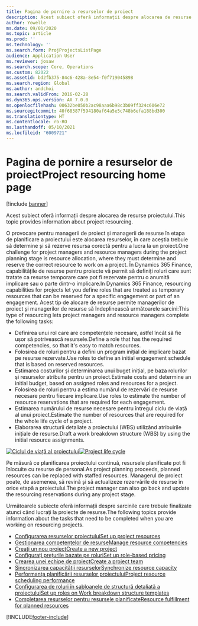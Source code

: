 ```yaml
---
title: Pagina de pornire a resurselor de proiect
description: Acest subiect oferă informații despre alocarea de resurse proiectului.
author: Yowelle
ms.date: 09/01/2020
ms.topic: article
ms.prod: ''
ms.technology: ''
ms.search.form: ProjProjectsListPage
audience: Application User
ms.reviewer: josaw
ms.search.scope: Core, Operations
ms.custom: 82022
ms.assetid: bd2fb375-84c6-428a-8e54-f0f719045898
ms.search.region: Global
ms.author: andchoi
ms.search.validFrom: 2016-02-28
ms.dyn365.ops.version: AX 7.0.0
ms.openlocfilehash: 00632be050b2ac98aaa6b98c3b09ff324c606e72
ms.sourcegitcommit: 40f68387f594180af64a5e5c748b6efa188bd300
ms.translationtype: HT
ms.contentlocale: ro-RO
ms.lasthandoff: 05/10/2021
ms.locfileid: "6009721"
---
```

# <a name="project-resourcing-home-page"></a><span data-ttu-id="285a1-103">Pagina de pornire a resurselor de proiect</span><span class="sxs-lookup"><span data-stu-id="285a1-103">Project resourcing home page</span></span>

[!include [banner](../includes/banner.md)]

<span data-ttu-id="285a1-104">Acest subiect oferă informații despre alocarea de resurse proiectului.</span><span class="sxs-lookup"><span data-stu-id="285a1-104">This topic provides information about project resourcing.</span></span>

<span data-ttu-id="285a1-105">O provocare pentru managerii de proiect și managerii de resurse în etapa de planificare a proiectului este alocarea resurselor, în care aceștia trebuie să determine și să rezerve resursa corectă pentru a lucra la un proiect.</span><span class="sxs-lookup"><span data-stu-id="285a1-105">One challenge for project managers and resource managers during the project planning stage is resource allocation, where they must determine and reserve the correct resource to work on a project.</span></span> <span data-ttu-id="285a1-106">În Dynamics 365 Finance, capabilitățile de resurse pentru proiecte vă permit să definiți roluri care sunt tratate ca resurse temporare care pot fi rezervate pentru o anumită implicare sau o parte dintr-o implicare.</span><span class="sxs-lookup"><span data-stu-id="285a1-106">In Dynamics 365 Finance, resourcing capabilities for projects let you define roles that are treated as temporary resources that can be reserved for a specific engagement or part of an engagement.</span></span> <span data-ttu-id="285a1-107">Acest tip de alocare de resurse permite managerilor de proiect și managerilor de resurse să îndeplinească următoarele sarcini:</span><span class="sxs-lookup"><span data-stu-id="285a1-107">This type of resourcing lets project managers and resource managers complete the following tasks:</span></span>

- <span data-ttu-id="285a1-108">Definirea unui rol care are competențele necesare, astfel încât să fie ușor să potrivească resursele.</span><span class="sxs-lookup"><span data-stu-id="285a1-108">Define a role that has the required competencies, so that it's easy to match resources.</span></span>
- <span data-ttu-id="285a1-109">Folosirea de roluri pentru a defini un program inițial de implicare bazat pe resurse rezervate.</span><span class="sxs-lookup"><span data-stu-id="285a1-109">Use roles to define an initial engagement schedule that is based on reserved resources.</span></span>
- <span data-ttu-id="285a1-110">Estimarea costurilor și determinarea unui buget inițial, pe baza rolurilor și resurselor atribuite pentru un proiect.</span><span class="sxs-lookup"><span data-stu-id="285a1-110">Estimate costs and determine an initial budget, based on assigned roles and resources for a project.</span></span>
- <span data-ttu-id="285a1-111">Folosirea de roluri pentru a estima numărul de rezervări de resurse necesare pentru fiecare implicare.</span><span class="sxs-lookup"><span data-stu-id="285a1-111">Use roles to estimate the number of resource reservations that are required for each engagement.</span></span>
- <span data-ttu-id="285a1-112">Estimarea numărului de resurse necesare pentru întregul ciclu de viață al unui proiect.</span><span class="sxs-lookup"><span data-stu-id="285a1-112">Estimate the number of resources that are required for the whole life cycle of a project.</span></span>
- <span data-ttu-id="285a1-113">Elaborarea structurii detaliate a proiectului (WBS) utilizând atribuirile inițiale de resurse.</span><span class="sxs-lookup"><span data-stu-id="285a1-113">Draft a work breakdown structure (WBS) by using the initial resource assignments.</span></span>

<span data-ttu-id="285a1-114">[![Ciclul de viață al proiectului](./media/projectresourcing02-1024x812.jpg)](./media/projectresourcing02.jpg)</span><span class="sxs-lookup"><span data-stu-id="285a1-114">[![Project life cycle](./media/projectresourcing02-1024x812.jpg)](./media/projectresourcing02.jpg)</span></span>

<span data-ttu-id="285a1-115">Pe măsură ce planificarea proiectului continuă, resursele planificate pot fi înlocuite cu resurse de personal.</span><span class="sxs-lookup"><span data-stu-id="285a1-115">As project planning proceeds, planned resources can be replaced with staffed resources.</span></span> <span data-ttu-id="285a1-116">Managerul de proiect poate, de asemenea, să revină și să actualizeze rezervările de resurse în orice etapă a proiectului.</span><span class="sxs-lookup"><span data-stu-id="285a1-116">The project manager can also go back and update the resourcing reservations during any project stage.</span></span>

<span data-ttu-id="285a1-117">Următoarele subiecte oferă informații despre sarcinile care trebuie finalizate atunci când lucrați la proiecte de resurse.</span><span class="sxs-lookup"><span data-stu-id="285a1-117">The following topics provide information about the tasks that need to be completed when you are working on resourcing projects.</span></span>

- [<span data-ttu-id="285a1-118">Configurarea resurselor proiectului</span><span class="sxs-lookup"><span data-stu-id="285a1-118">Set up project resources</span></span>](set-up-project-resources.md)
- [<span data-ttu-id="285a1-119">Gestionarea competențelor de resurse</span><span class="sxs-lookup"><span data-stu-id="285a1-119">Manage resource competencies</span></span>](manage-resource-competencies.md)
- [<span data-ttu-id="285a1-120">Creați un nou proiect</span><span class="sxs-lookup"><span data-stu-id="285a1-120">Create a new project</span></span>](create-new-project.md)
- [<span data-ttu-id="285a1-121">Configurați prețurile bazate pe roluri</span><span class="sxs-lookup"><span data-stu-id="285a1-121">Set up role-based pricing</span></span>](set-up-role-based-pricing.md)
- [<span data-ttu-id="285a1-122">Crearea unei echipe de proiect</span><span class="sxs-lookup"><span data-stu-id="285a1-122">Create a project team</span></span>](create-project-team.md)
- [<span data-ttu-id="285a1-123">Sincronizarea capacității resurselor</span><span class="sxs-lookup"><span data-stu-id="285a1-123">Synchronize resource capacity</span></span>](synchronize-resource-capacity.md)
- [<span data-ttu-id="285a1-124">Performanța planificării resurselor proiectului</span><span class="sxs-lookup"><span data-stu-id="285a1-124">Project resource scheduling performance</span></span>](project-scheduling-performance.md)
- [<span data-ttu-id="285a1-125">Configurarea de roluri în șabloanele de structură detaliată a proiectului</span><span class="sxs-lookup"><span data-stu-id="285a1-125">Set up roles on Work breakdown structure templates</span></span>](set-up-roles-wbs-template.md)
- [<span data-ttu-id="285a1-126">Completarea resurselor pentru resursele planificate</span><span class="sxs-lookup"><span data-stu-id="285a1-126">Resource fulfillment for planned resources</span></span>](resource-fulfillment-planned-resources.md)


[!INCLUDE[footer-include](../includes/footer-banner.md)]